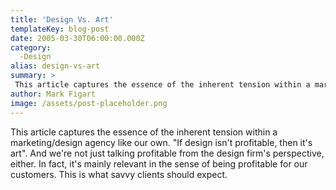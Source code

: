 ```yaml
---
title: 'Design Vs. Art'
templateKey: blog-post
date: 2005-03-30T06:00:00.000Z
category: 
  -Design
alias: design-vs-art
summary: > 
 This article captures the essence of the inherent tension within a marketing/design agency like our own.  "If design isn't profitable, then it's art". And we're not just talking profitable from the design firm's perspective, either. In fact, it's mainly relevant in the sense of being profitable for our customers. This is what savvy clients should expect.
author: Mark Figart
image: /assets/post-placeholder.png
---
```


This article captures the essence of the inherent tension within a marketing/design agency like our own. "If design isn't profitable, then it's art". And we're not just talking profitable from the design firm's perspective, either. In fact, it's mainly relevant in the sense of being profitable for our customers. This is what savvy clients should expect.